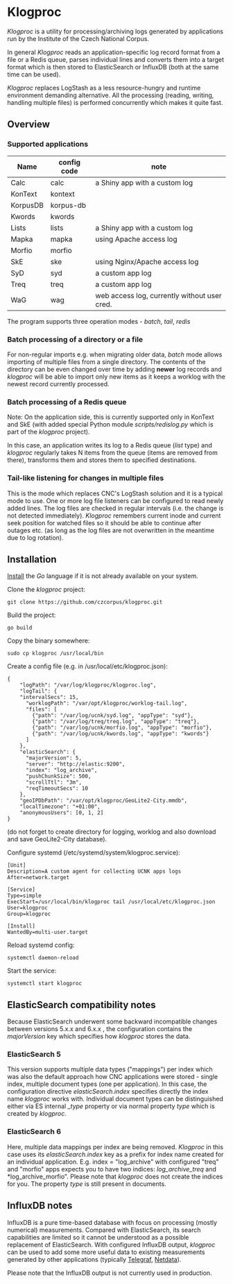 # Klogproc

*Klogproc* is a utility for processing/archiving logs generated by applications
run by the Institute of the Czech National Corpus.

In general *Klogproc* reads an application-specific log record format from a file
or a Redis queue, parses individual lines and converts them into a target format
which is then stored to ElasticSearch or InfluxDB (both at the same time can be used).

*Klogproc* replaces LogStash as a less resource-hungry and runtime environment demanding
alternative. All the processing (reading, writing, handling multiple files) is performed
concurrently which makes it quite fast.

## Overview

### Supported applications

| Name     | config code | note                          |
|----------|-------------|-------------------------------|
| Calc     | calc        | a Shiny app with a custom log   |
| KonText  | kontext     |                               |
| KorpusDB | korpus-db   | 
| Kwords   | kwords      |                               |
| Lists    | lists       | a Shiny app with a custom log   |
| Mapka    | mapka       | using Apache access log       |
| Morfio   | morfio      |                               |
| SkE      | ske         | using Nginx/Apache access log |
| SyD      | syd         | a custom app log              |
| Treq     | treq        | a custom app log              |
| WaG      | wag         | web access log, currently without user cred.  |

The program supports three operation modes - *batch*, *tail*, *redis*

### Batch processing of a directory or a file

For non-regular imports e.g. when migrating older data, *batch* mode allows
importing of multiple files from a single directory. The contents of the directory
can be even changed over time by adding **newer** log records and *klogproc* will
be able to import only new items as it keeps a worklog with the newest record
currently processed.

### Batch processing of a Redis queue

Note: On the application side, this is currently supported only in KonText
and SkE (with added special Python module *scripts/redislog.py* which is part of
the *klogproc* project).

In this case, an application writes its log to a Redis queue (*list* type) and
*klogproc* regularly takes N items from the queue (items are removed from there),
transforms them and stores them to specified destinations.

### Tail-like listening for changes in multiple files

This is the mode which replaces CNC's LogStash solution and it is a typical
mode to use. One or more log file listeners can be configured to read newly
added lines. The log files are checked in regular intervals (i.e. the change is
not detected immediately). *Klogproc* remembers current inode and current seek position
for watched files so it should be able to continue after outages etc. (as long as
the log files are not overwritten  in the meantime due to log rotation).


## Installation

[Install](https://golang.org/doc/install) the *Go* language if it is not already
available on your system.

Clone the *klogproc* project:

`git clone https://github.com/czcorpus/klogproc.git`

Build the project:

`go build`

Copy the binary somewhere:

`sudo cp klogproc /usr/local/bin`

Create a config file (e.g. in /usr/local/etc/klogproc.json):

```
{
    "logPath": "/var/log/klogproc/klogproc.log",
    "logTail": {
	"intervalSecs": 15,
      "worklogPath": "/var/opt/klogproc/worklog-tail.log",
      "files": [
        {"path": "/var/log/ucnk/syd.log", "appType": "syd"},
        {"path": "/var/log/treq/treq.log", "appType": "treq"},
	    {"path": "/var/log/ucnk/morfio.log", "appType": "morfio"},
	    {"path": "/var/log/ucnk/kwords.log", "appType": "kwords"}
      ]
    },
    "elasticSearch": {
	  "majorVersion": 5,
      "server": "http://elastic:9200",
      "index": "log_archive",
      "pushChunkSize": 500,
      "scrollTtl": "3m",
      "reqTimeoutSecs": 10
    },
    "geoIPDbPath": "/var/opt/klogproc/GeoLite2-City.mmdb",
    "localTimezone": "+01:00",
    "anonymousUsers": [0, 1, 2]
}
```
(do not forget to create directory for logging, worklog and also
download and save GeoLite2-City database).

Configure systemd (/etc/systemd/system/klogproc.service):

```
[Unit]
Description=A custom agent for collecting UCNK apps logs
After=network.target

[Service]
Type=simple
ExecStart=/usr/local/bin/klogproc tail /usr/local/etc/klogproc.json
User=klogproc
Group=klogproc

[Install]
WantedBy=multi-user.target
```

Reload systemd config:

`systemctl daemon-reload`

Start the service:

`systemctl start klogproc`


## ElasticSearch compatibility notes

Because ElasticSearch underwent some backward incompatible changes between versions 5.x.x and 6.x.x ,
the configuration contains the *majorVersion* key which specifies how *klogproc* stores the data.

### ElasticSearch 5

This version supports multiple data types ("mappings") per index which was also
the default approach how CNC applications were stored - single index, multiple document
types (one per application). In this case, the configuration directive *elasticSearch.index*
specifies directly the index name *klogproc* works with. Individual document types
can be distinguished either via ES internal *_type* property or via normal property *type*
which is created by *klogproc*.

### ElasticSearch 6

Here, multiple data mappings per index are being removed. *Klogproc* in this case
uses its *elasticSearch.index* key as a prefix for index name created for an individual
application. E.g. index = "log_archive" with configured "treq" and "morfio" apps expects
you to have two indices: *log_archive_treq* and *log_archive_morfio". Please note
that *klogproc* does not create the indices for you. The property *type* is still present
in documents.


## InfluxDB notes

InfluxDB is a pure time-based database with focus on processing (mostly numerical) measurements.
Compared with ElasticSearch, its search capabilities are limited so it cannot be understood
as a possible replacement of ElasticSearch. With configured InfluxDB output, *klogproc* can be used
to add some more useful data to existing measurements generated by other applications (typically
[Telegraf](https://github.com/influxdata/telegraf), [Netdata](https://github.com/netdata/netdata)).

Please note that the InfluxDB output is not currently used in production.
